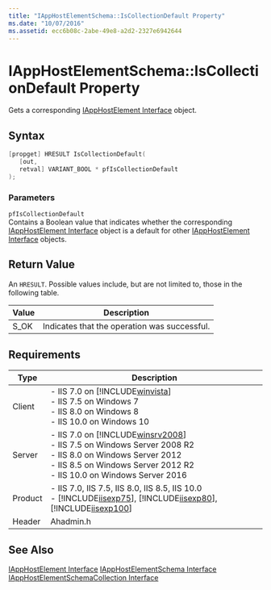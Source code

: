 ```yaml
---
title: "IAppHostElementSchema::IsCollectionDefault Property"
ms.date: "10/07/2016"
ms.assetid: ecc6b08c-2abe-49e8-a2d2-2327e6942644
---
```

# IAppHostElementSchema::IsCollectionDefault Property
Gets a corresponding [IAppHostElement Interface](../../web-development-reference/native-code-api-reference/iapphostelement-interface.md) object.  
  
## Syntax  
  
```cpp  
[propget] HRESULT IsCollectionDefault(  
   [out,  
   retval] VARIANT_BOOL * pfIsCollectionDefault  
);  
```  
  
### Parameters  
 `pfIsCollectionDefault`  
 Contains a Boolean value that indicates whether the corresponding [IAppHostElement Interface](../../web-development-reference/native-code-api-reference/iapphostelement-interface.md) object is a default for other [IAppHostElement Interface](../../web-development-reference/native-code-api-reference/iapphostelement-interface.md) objects.  
  
## Return Value  
 An `HRESULT`. Possible values include, but are not limited to, those in the following table.  
  
|Value|Description|  
|-----------|-----------------|  
|S_OK|Indicates that the operation was successful.|  
  
## Requirements  
  
|Type|Description|  
|----------|-----------------|  
|Client|-   IIS 7.0 on [!INCLUDE[winvista](../../wmi-provider/includes/winvista-md.md)]<br />-   IIS 7.5 on Windows 7<br />-   IIS 8.0 on Windows 8<br />-   IIS 10.0 on Windows 10|  
|Server|-   IIS 7.0 on [!INCLUDE[winsrv2008](../../wmi-provider/includes/winsrv2008-md.md)]<br />-   IIS 7.5 on Windows Server 2008 R2<br />-   IIS 8.0 on Windows Server 2012<br />-   IIS 8.5 on Windows Server 2012 R2<br />-   IIS 10.0 on Windows Server 2016|  
|Product|-   IIS 7.0, IIS 7.5, IIS 8.0, IIS 8.5, IIS 10.0<br />-   [!INCLUDE[iisexp75](../../web-development-reference/native-code-api-reference/includes/iisexp75-md.md)], [!INCLUDE[iisexp80](../../web-development-reference/native-code-api-reference/includes/iisexp80-md.md)], [!INCLUDE[iisexp100](../../web-development-reference/native-code-api-reference/includes/iisexp100-md.md)]|  
|Header|Ahadmin.h|  
  
## See Also  
 [IAppHostElement Interface](../../web-development-reference/native-code-api-reference/iapphostelement-interface.md)
 [IAppHostElementSchema Interface](../../web-development-reference/native-code-api-reference/iapphostelementschema-interface.md)
 [IAppHostElementSchemaCollection Interface](../../web-development-reference/native-code-api-reference/iapphostelementschemacollection-interface.md)
